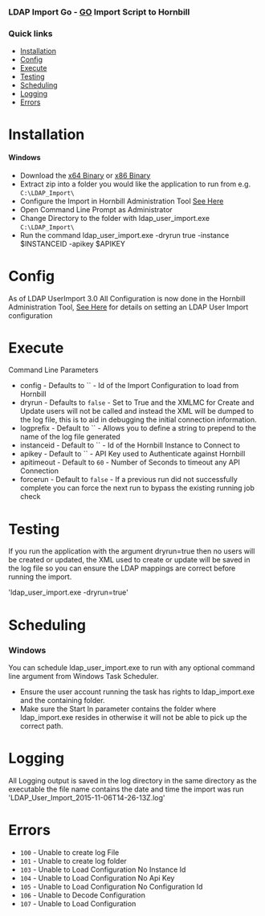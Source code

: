 ### LDAP Import Go - [GO](https://golang.org/) Import Script to Hornbill

### Quick links
- [Installation](#installation)
- [Config](#config)
- [Execute](#execute)
- [Testing](testing)
- [Scheduling](#scheduling)
- [Logging](#logging)
- [Errors](#errors)

# Installation

#### Windows
* Download the [x64 Binary](https://github.com/hornbill/goLDAPUserImport/releases/download/v3.3.0/ldap_user_import_win_x64_v3_3_0.zip) or [x86 Binary](https://github.com/hornbill/goLDAPUserImport/releases/download/v3.3.0/ldap_user_import_win_x86_v3_3_0.zip)
* Extract zip into a folder you would like the application to run from e.g. `C:\LDAP_Import\`
* Configure the Import in Hornbill Administration Tool [See Here](https://wiki.hornbill.com/index.php/LDAP_User_Import)
* Open Command Line Prompt as Administrator
* Change Directory to the folder with ldap_user_import.exe `C:\LDAP_Import\`
* Run the command ldap_user_import.exe -dryrun true -instance $INSTANCEID -apikey $APIKEY

# Config
As of LDAP UserImport 3.0 All Configuration is now done in the Hornbill Administration Tool, [See Here](https://wiki.hornbill.com/index.php/LDAP_User_Import) for details on setting an LDAP User Import configuration

# Execute
Command Line Parameters
* config - Defaults to `` - Id of the Import Configuration to load from Hornbill
* dryrun - Defaults to `false` - Set to True and the XMLMC for Create and Update users will not be called and instead the XML will be dumped to the log file, this is to aid in debugging the initial connection information.
* logprefix - Default to `` - Allows you to define a string to prepend to the name of the log file generated
* instanceid - Default to `` - Id of the Hornbill Instance to Connect to
* apikey - Default to `` - API Key used to Authenticate against Hornbill
* apitimeout - Default to `60` - Number of Seconds to timeout any API Connection
* forcerun - Default to `false` - If a previous run did not successfully complete you can force the next run to bypass the existing running job check

# Testing
If you run the application with the argument dryrun=true then no users will be created or updated, the XML used to create or update will be saved in the log file so you can ensure the LDAP mappings are correct before running the import.

'ldap_user_import.exe -dryrun=true'


# Scheduling

### Windows
You can schedule ldap_user_import.exe to run with any optional command line argument from Windows Task Scheduler.
* Ensure the user account running the task has rights to ldap_import.exe and the containing folder.
* Make sure the Start In parameter contains the folder where ldap_import.exe resides in otherwise it will not be able to pick up the correct path.

# Logging
All Logging output is saved in the log directory in the same directory as the executable the file name contains the date and time the import was run 'LDAP_User_Import_2015-11-06T14-26-13Z.log'

# Errors
* `100` - Unable to create log File
* `101` - Unable to create log folder
* `103` - Unable to Load Configuration No Instance Id
* `104` - Unable to Load Configuration No Api Key
* `105` - Unable to Load Configuration No Configuration Id
* `106` - Unable to Decode Configuration
* `107` - Unable to Load Configuration
